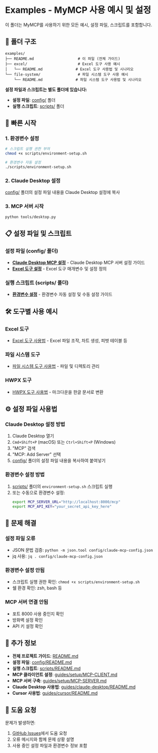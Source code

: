 # Examples - MyMCP 사용 예시 및 설정

이 폴더는 MyMCP를 사용하기 위한 모든 예시, 설정 파일, 스크립트를 포함합니다.

## 📁 폴더 구조

```
examples/
├── README.md                    # 이 파일 (전체 가이드)
├── excel/                       # Excel 도구 사용 예시
│   └── README.md               # Excel 도구 사용법 및 시나리오
└── file-system/                 # 파일 시스템 도구 사용 예시
    └── README.md               # 파일 시스템 도구 사용법 및 시나리오
```

**설정 파일과 스크립트는 별도 폴더에 있습니다:**
- **설정 파일**: [config/](../config/) 폴더
- **실행 스크립트**: [scripts/](../scripts/) 폴더

## 🚀 빠른 시작

### 1. 환경변수 설정
```bash
# 스크립트 실행 권한 부여
chmod +x scripts/environment-setup.sh

# 환경변수 자동 설정
./scripts/environment-setup.sh
```

### 2. Claude Desktop 설정
[config/](../config/) 폴더의 설정 파일 내용을 Claude Desktop 설정에 복사

### 3. MCP 서버 시작
```bash
python tools/desktop.py
```

## 📋 설정 파일 및 스크립트

### **설정 파일 (config/ 폴더)**
- **[Claude Desktop MCP 설정](../config/README.md)** - Claude Desktop MCP 서버 설정 가이드
- **[Excel 도구 설정](../config/excel-tools-config.json)** - Excel 도구 매개변수 및 설정 정의

### **실행 스크립트 (scripts/ 폴더)**
- **[환경변수 설정](../scripts/README.md)** - 환경변수 자동 설정 및 수동 설정 가이드

## 🛠️ 도구별 사용 예시

### **Excel 도구**
- [Excel 도구 사용법](excel/README.md) - Excel 파일 조작, 차트 생성, 피벗 테이블 등

### **파일 시스템 도구**
- [파일 시스템 도구 사용법](file-system/README.md) - 파일 및 디렉토리 관리

### **HWPX 도구**
- [HWPX 도구 사용법](hwpx/README.md) - 마크다운을 한글 문서로 변환

## ⚙️ 설정 파일 사용법

### **Claude Desktop 설정 방법**
1. Claude Desktop 열기
2. `Cmd+Shift+P` (macOS) 또는 `Ctrl+Shift+P` (Windows)
3. "MCP" 검색
4. "MCP: Add Server" 선택
5. [config/](../config/) 폴더의 설정 파일 내용을 복사하여 붙여넣기

### **환경변수 설정 방법**
1. [scripts/](../scripts/) 폴더의 `environment-setup.sh` 스크립트 실행
2. 또는 수동으로 환경변수 설정:
   ```bash
   export MCP_SERVER_URL="http://localhost:8000/mcp"
   export MCP_API_KEY="your_secret_api_key_here"
   ```

## 🔧 문제 해결

### **설정 파일 오류**
- JSON 문법 검증: `python -m json.tool config/claude-mcp-config.json`
- jq 사용: `jq . config/claude-mcp-config.json`

### **환경변수 설정 안됨**
- 스크립트 실행 권한 확인: `chmod +x scripts/environment-setup.sh`
- 쉘 환경 확인: zsh, bash 등

### **MCP 서버 연결 안됨**
- 포트 8000 사용 중인지 확인
- 방화벽 설정 확인
- API 키 설정 확인

## 📖 추가 정보

- **전체 프로젝트 가이드**: [README.md](../README.md)
- **설정 파일**: [config/README.md](../config/README.md)
- **실행 스크립트**: [scripts/README.md](../scripts/README.md)
- **MCP 클라이언트 설정**: [guides/setup/MCP-CLIENT.md](../guides/setup/MCP-CLIENT.md)
- **MCP 서버 구축**: [guides/setup/MCP-SERVER.md](../guides/setup/MCP-SERVER.md)
- **Claude Desktop 사용법**: [guides/claude-desktop/README.md](../guides/claude-desktop/README.md)
- **Cursor 사용법**: [guides/cursor/README.md](../guides/cursor/README.md)

## 🤝 도움 요청

문제가 발생하면:
1. [GitHub Issues](https://github.com/chulgil/mymcp/issues)에서 도움 요청
2. 오류 메시지와 함께 문제 상황 설명
3. 사용 중인 설정 파일과 환경변수 정보 포함

